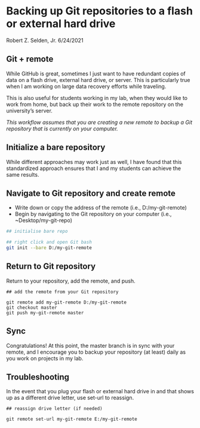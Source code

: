 Backing up Git repositories to a flash or external hard drive
================
Robert Z. Selden, Jr.
6/24/2021

## Git + remote

While GitHub is great, sometimes I just want to have redundant copies of
data on a flash drive, external hard drive, or server. This is
particularly true when I am working on large data recovery efforts while
traveling.

This is also useful for students working in my lab, when they would like
to work from home, but back up their work to the remote repository on
the university’s server.

*This workflow assumes that you are creating a new remote to backup a
Git repository that is currently on your computer.*

## Initialize a bare repository

While different approaches may work just as well, I have found that this
standardized approach ensures that I and my students can achieve the
same results.

## Navigate to Git repository and create remote

-   Write down or copy the address of the remote (i.e.,
    D:/my-git-remote)
-   Begin by navigating to the Git repository on your computer (i.e.,
    \~Desktop/my-git-repo)

``` bash
## initialise bare repo

## right click and open Git bash
git init --bare D:/my-git-remote
```

## Return to Git repository

Return to your repository, add the remote, and push.

``` bash2
## add the remote from your Git repository

git remote add my-git-remote D:/my-git-remote
git checkout master
git push my-git-remote master
```

## Sync

Congratulations! At this point, the master branch is in sync with your
remote, and I encourage you to backup your repository (at least) daily
as you work on projects in my lab.

## Troubleshooting

In the event that you plug your flash or external hard drive in and that
shows up as a different drive letter, use set-url to reassign.

``` bash3
## reassign drive letter (if needed)

git remote set-url my-git-remote E:/my-git-remote
```
